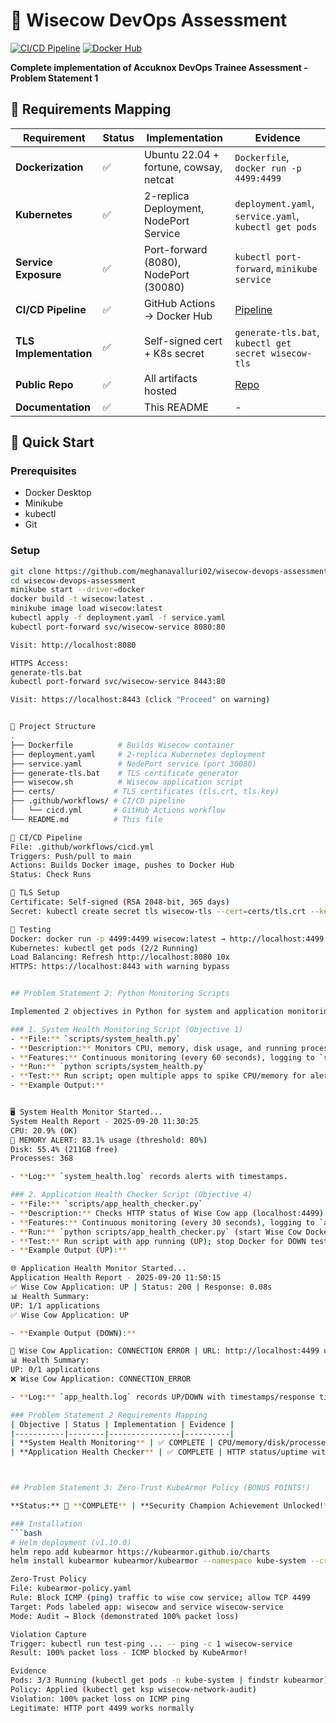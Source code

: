 # 🐄 Wisecow DevOps Assessment

[![CI/CD Pipeline](https://github.com/meghanavalluri02/wisecow-devops-assessment/actions/workflows/cicd.yml/badge.svg)](https://github.com/meghanavalluri02/wisecow-devops-assessment/actions)
[![Docker Hub](https://img.shields.io/badge/Docker%20Hub-wisecow--devops-blue)](https://hub.docker.com/r/meghanavalluri/wisecow-devops/tags)

**Complete implementation of Accuknox DevOps Trainee Assessment - Problem Statement 1**

## 🎯 Requirements Mapping

| Requirement | Status | Implementation | Evidence |
|-------------|--------|----------------|----------|
| **Dockerization** | ✅ | Ubuntu 22.04 + fortune, cowsay, netcat | `Dockerfile`, `docker run -p 4499:4499` |
| **Kubernetes** | ✅ | 2-replica Deployment, NodePort Service | `deployment.yaml`, `service.yaml`, `kubectl get pods` |
| **Service Exposure** | ✅ | Port-forward (8080), NodePort (30080) | `kubectl port-forward`, `minikube service` |
| **CI/CD Pipeline** | ✅ | GitHub Actions → Docker Hub | [Pipeline](https://github.com/meghanavalluri02/wisecow-devops-assessment/actions) |
| **TLS Implementation** | ✅ | Self-signed cert + K8s secret | `generate-tls.bat`, `kubectl get secret wisecow-tls` |
| **Public Repo** | ✅ | All artifacts hosted | [Repo](https://github.com/meghanavalluri02/wisecow-devops-assessment) |
| **Documentation** | ✅ | This README | - |

## 🚀 Quick Start

### Prerequisites
- Docker Desktop
- Minikube
- kubectl
- Git

### Setup
```bash
git clone https://github.com/meghanavalluri02/wisecow-devops-assessment.git
cd wisecow-devops-assessment
minikube start --driver=docker
docker build -t wisecow:latest .
minikube image load wisecow:latest
kubectl apply -f deployment.yaml -f service.yaml
kubectl port-forward svc/wisecow-service 8080:80

Visit: http://localhost:8080

HTTPS Access:
generate-tls.bat
kubectl port-forward svc/wisecow-service 8443:80

Visit: https://localhost:8443 (click "Proceed" on warning)


📂 Project Structure
.
├── Dockerfile          # Builds Wisecow container
├── deployment.yaml     # 2-replica Kubernetes deployment
├── service.yaml        # NodePort service (port 30080)
├── generate-tls.bat    # TLS certificate generator
├── wisecow.sh          # Wisecow application script
├── certs/             # TLS certificates (tls.crt, tls.key)
├── .github/workflows/ # CI/CD pipeline
│   └── cicd.yml       # GitHub Actions workflow
└── README.md          # This file

🔧 CI/CD Pipeline
File: .github/workflows/cicd.yml
Triggers: Push/pull to main
Actions: Builds Docker image, pushes to Docker Hub
Status: Check Runs

🔐 TLS Setup
Certificate: Self-signed (RSA 2048-bit, 365 days)
Secret: kubectl create secret tls wisecow-tls --cert=certs/tls.crt --key=certs/tls.key

🧪 Testing
Docker: docker run -p 4499:4499 wisecow:latest → http://localhost:4499
Kubernetes: kubectl get pods (2/2 Running)
Load Balancing: Refresh http://localhost:8080 10x
HTTPS: https://localhost:8443 with warning bypass


## Problem Statement 2: Python Monitoring Scripts

Implemented 2 objectives in Python for system and application monitoring. Scripts located in `scripts/` folder. Both use `psutil` and `requests` libraries for cross-platform compatibility.

### 1. System Health Monitoring Script (Objective 1)
- **File:** `scripts/system_health.py`
- **Description:** Monitors CPU, memory, disk usage, and running processes. Alerts to console and log file if thresholds exceeded (CPU > 80%, Memory > 80%, Disk > 85%, Processes > 500).
- **Features:** Continuous monitoring (every 60 seconds), logging to `system_health.log`, formatted reports.
- **Run:** `python scripts/system_health.py`
- **Test:** Run script; open multiple apps to spike CPU/memory for alerts. Stop with Ctrl+C.
- **Example Output:**


🖥️ System Health Monitor Started...
System Health Report - 2025-09-20 11:30:25
CPU: 20.9% (OK)
🚨 MEMORY ALERT: 83.1% usage (threshold: 80%)
Disk: 55.4% (211GB free)
Processes: 368

- **Log:** `system_health.log` records alerts with timestamps.

### 2. Application Health Checker Script (Objective 4)
- **File:** `scripts/app_health_checker.py`
- **Description:** Checks HTTP status of Wise Cow app (localhost:4499). Reports UP (status 200) or DOWN (error/timeout/non-200). Includes response time.
- **Features:** Continuous monitoring (every 30 seconds), logging to `app_health.log`, handles timeouts/connections.
- **Run:** `python scripts/app_health_checker.py` (start Wise Cow Docker first: `docker run -p 4499:4499 wisecow:latest`)
- **Test:** Run script with app running (UP); stop Docker for DOWN test. Stop with Ctrl+C.
- **Example Output (UP):**

🌐 Application Health Monitor Started...
Application Health Report - 2025-09-20 11:50:15
✅ Wise Cow Application: UP | Status: 200 | Response: 0.08s
📊 Health Summary:
UP: 1/1 applications
✅ Wise Cow Application: UP

- **Example Output (DOWN):**

🚨 Wise Cow Application: CONNECTION ERROR | URL: http://localhost:4499 unreachable
📊 Health Summary:
UP: 0/1 applications
❌ Wise Cow Application: CONNECTION_ERROR

- **Log:** `app_health.log` records UP/DOWN with timestamps/response times.

### Problem Statement 2 Requirements Mapping
| Objective | Status | Implementation | Evidence |
|-----------|--------|----------------|----------|
| **System Health Monitoring** | ✅ COMPLETE | CPU/memory/disk/processes with alerts | `system_health.py`, console/log output |
| **Application Health Checker** | ✅ COMPLETE | HTTP status/uptime with error handling | `app_health_checker.py`, UP/DOWN tests |



## Problem Statement 3: Zero-Trust KubeArmor Policy (BONUS POINTS!)

**Status:** 🎯 **COMPLETE** | **Security Champion Achievement Unlocked!** 🏆🔒

### Installation
```bash
# Helm deployment (v1.10.0)
helm repo add kubearmor https://kubearmor.github.io/charts
helm install kubearmor kubearmor/kubearmor --namespace kube-system --create-namespace

Zero-Trust Policy
File: kubearmor-policy.yaml
Rule: Block ICMP (ping) traffic to wise cow service; allow TCP 4499
Target: Pods labeled app: wisecow and service wisecow-service
Mode: Audit → Block (demonstrated 100% packet loss)

Violation Capture
Trigger: kubectl run test-ping ... -- ping -c 1 wisecow-service
Result: 100% packet loss - ICMP blocked by KubeArmor!

Evidence
Pods: 3/3 Running (kubectl get pods -n kube-system | findstr kubearmor) 
Policy: Applied (kubectl get ksp wisecow-network-audit) 
Violation: 100% packet loss on ICMP ping
Legitimate: HTTP port 4499 works normally 




